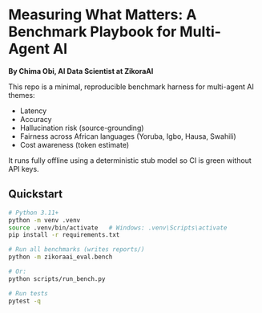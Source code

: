 # Measuring What Matters: A Benchmark Playbook for Multi-Agent AI

**By Chima Obi, AI Data Scientist at ZikoraAI**

This repo is a minimal, reproducible benchmark harness for multi-agent AI themes:
- Latency
- Accuracy
- Hallucination risk (source-grounding)
- Fairness across African languages (Yoruba, Igbo, Hausa, Swahili)
- Cost awareness (token estimate)

It runs fully offline using a deterministic stub model so CI is green without API keys.

## Quickstart
```bash
# Python 3.11+
python -m venv .venv
source .venv/bin/activate   # Windows: .venv\Scripts\activate
pip install -r requirements.txt

# Run all benchmarks (writes reports/)
python -m zikoraai_eval.bench

# Or:
python scripts/run_bench.py

# Run tests
pytest -q
